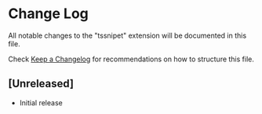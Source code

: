 # Change Log

All notable changes to the "tssnipet" extension will be documented in this file.

Check [Keep a Changelog](http://keepachangelog.com/) for recommendations on how to structure this file.

## [Unreleased]

- Initial release
